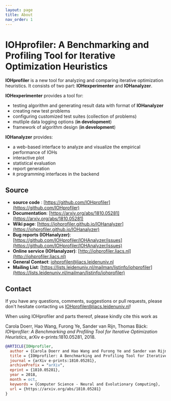 ```yaml
---
layout: page
title: About
nav_order: 1
---
```


IOHprofiler: A Benchmarking and Profiling Tool for Iterative Optimization Heuristics
============================================

**IOHprofiler** is a new tool for analyzing and comparing iterative optimization heuristics. It consists of two part: __IOHexperimenter__ and __IOHanalyzer__. 

__IOHexperimenter__ provides a tool for:
* testing algorithm and generating result data with format of __IOHanalyzer__
* creating new test problems
* configuring customized test suites (collection of problems)
* mutliple data logging options (__in development__)
* framework of algorithm design (__in development__)

__IOHanalyzer__ provides:
* a web-based interface to analyze and visualize the empirical performance of IOHs
* interactive plot
* statistical evaluation
* report generation
* `R` programming interfaces in the backend

## Source
* __source code__ : [https://github.com/IOHprofiler](https://github.com/IOHprofiler)
* __Documentation__: [https://arxiv.org/abs/1810.05281](https://arxiv.org/abs/1810.05281)
* __Wiki page__: [https://iohprofiler.github.io/IOHanalyzer](https://iohprofiler.github.io/IOHanalyzer)
* __Bug reports (IOHanalyzer)__: [https://github.com/IOHprofiler/IOHAnalyzer/issues](https://github.com/IOHprofiler/IOHAnalyzer/issues)
* __Online service (IOHanalyzer)__: [http://iohprofiler.liacs.nl](http://iohprofiler.liacs.nl)
* __General Contact__: [iohprofiler@liacs.leidenuniv.nl](iohprofiler@liacs.leidenuniv.nl)
* __Mailing List__: [https://lists.leidenuniv.nl/mailman/listinfo/iohprofiler](https://lists.leidenuniv.nl/mailman/listinfo/iohprofiler)

## Contact

If you have any questions, comments, suggestions or pull requests, please don't hesitate contacting us <IOHprofiler@liacs.leidenuniv.nl>!

When using IOHprofiler and parts thereof, please kindly cite this work as

Carola Doerr, Hao Wang, Furong Ye, Sander van Rijn, Thomas Bäck: <i>IOHprofiler: A Benchmarking and Profiling Tool for Iterative Optimization Heuristics</i>, arXiv e-prints:1810.05281, 2018.

```bibtex
@ARTICLE{IOHprofiler,
  author = {Carola Doerr and Hao Wang and Furong Ye and Sander van Rijn and Thomas B{\"a}ck},
  title = {IOHprofiler: A Benchmarking and Profiling Tool for Iterative Optimization Heuristics},
  journal = {arXiv e-prints:1810.05281},
  archivePrefix = "arXiv",
  eprint = {1810.05281},
  year = 2018,
  month = oct,
  keywords = {Computer Science - Neural and Evolutionary Computing},
  url = {https://arxiv.org/abs/1810.05281}
}
```
